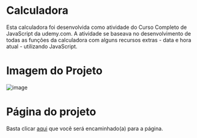 # Calculadora
 Esta calculadora foi desenvolvida como atividade do Curso Completo de JavaScript da udemy.com. A atividade se baseava no desenvolvimento de todas as funções da calculadora com alguns recursos extras - data e hora atual - utilizando JavaScript.
# Imagem do Projeto
![image](https://user-images.githubusercontent.com/98634615/168514675-b1e27ce0-3efa-4201-8778-d0d7052e9335.png)
# Página do projeto
Basta clicar <a href="https://andrelslp.github.io/Calculadora/">aqui</a> que você será encaminhado(a) para a página.
